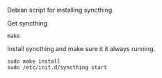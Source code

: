 Debian script for installing syncthing.

Get syncthing

    make

Install syncthing and make sure it it always running.

    sudo make install
    sudo /etc/init.d/syncthing start
